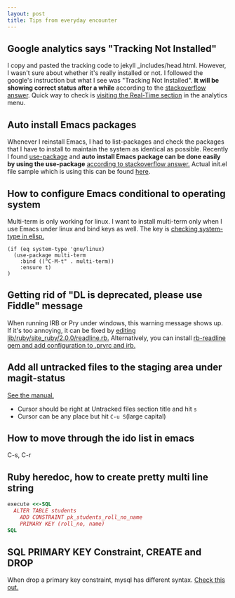 ```yaml
---
layout: post
title: Tips from everyday encounter
---
```


## Google analytics says "Tracking Not Installed"
I copy and pasted the tracking code to jekyll _includes/head.html. However, I wasn't sure about whether it's really installed or not. I followed the google's instruction but what I see was "Tracking Not Installed". **It will be showing correct status after a while** according to the [stackoverflow answer](http://stackoverflow.com/questions/16952379/google-analytics-says-tracking-not-installed-but-i-see-it-working). Quick way to check is [visiting the Real-Time section](https://support.google.com/analytics/answer/1638635?hl=en) in the analytics menu.

## Auto install Emacs packages
Whenever I reinstall Emacs, I had to list-packages and check the packages that I have to install to maintain the system as identical as possible. Recently I found [use-package](https://github.com/jwiegley/use-package) and **auto install Emacs package can be done easily by using the use-package** [according to stackoverflow answer.](http://stackoverflow.com/questions/21064916/auto-install-emacs-packages-with-melpa/21342883#21342883) Actual init.el file sample which is using this can be found [here](https://github.com/jordonbiondo/.emacs.d/blob/master/init.el).


## How to configure Emacs conditional to operating system
Multi-term is only working for linux. I want to install multi-term only when I use Emacs under linux and bind keys as well. The key is [checking system-type in elisp.](http://stackoverflow.com/questions/1817257/how-to-determine-operating-system-in-elisp)

```
(if (eq system-type 'gnu/linux)
  (use-package multi-term
    :bind (("C-M-t" . multi-term))
    :ensure t)
)
```

## Getting rid of "DL is deprecated, please use Fiddle" message
When running IRB or Pry under windows, this warning message shows up. If it's too annoying, it can be fixed by [editing lib/ruby/site_ruby/2.0.0/readline.rb.](http://stackoverflow.com/questions/15590450/ruby-2-0-0p0-irb-error-dl-is-deprecated-please-use-fiddle) Alternatively, you can install [rb-readline gem and add configuration to .pryrc and irb.](http://zcoding.blogspot.sg/2014/04/get-rid-of-dl-deprecated-message-from.html)


## Add all untracked files to the staging area under magit-status
[See the manual.](http://magit.github.io/magit.html#Untracked-files)

* Cursor should be right at Untracked files section title and hit ```s```
* Cursor can be any place but hit ```C-u S```(large capital)

## How to move through the ido list in emacs
C-s, C-r


## Ruby heredoc, how to create pretty multi line string
```ruby
execute <<-SQL
  ALTER TABLE students
	ADD CONSTRAINT pk_students_roll_no_name
	PRIMARY KEY (roll_no, name)
SQL
```

## SQL PRIMARY KEY Constraint, CREATE and DROP
When drop a primary key constraint, mysql has different syntax. [Check this out.](http://www.w3schools.com/sql/sql_primarykey.asp)


